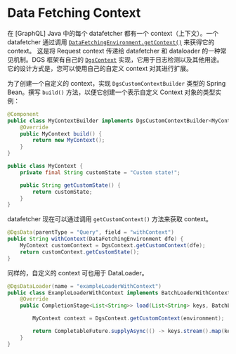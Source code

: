 # Data Fetching Context

在 \[GraphQL\] Java 中的每个 datafetcher 都有一个 context（上下文）。一个 datafetcher 通过调用 [`DataFetchingEnvironment.getContext()`](https://javadoc.io/doc/com.graphql-java/graphql-java/12.0/graphql/schema/DataFetchingEnvironment.html#getContext--) 来获得它的 context。 这是将 Request context 传递给 datafetcher 和 dataloader 的一种常见机制。DGS 框架有自己的 [`DgsContext`](https://github.com/Netflix/dgs-framework/blob/master/graphql-dgs/src/main/kotlin/com/netflix/graphql/dgs/context/DgsContext.kt) 实现，它用于日志检测以及其他用途。它的设计方式是，您可以使用自己的自定义 context 对其进行扩展。

为了创建一个自定义的 context，实现 `DgsCustomContextBuilder` 类型的 Spring Bean。撰写 `build()` 方法，以便它创建一个表示自定义 Context 对象的类型实例：

```java
@Component
public class MyContextBuilder implements DgsCustomContextBuilder<MyContext> {
    @Override
    public MyContext build() {
        return new MyContext();
    }
}

public class MyContext {
    private final String customState = "Custom state!";

    public String getCustomState() {
        return customState;
    }
}
```

datafetcher 现在可以通过调用 `getCustomContext()` 方法来获取 context。

```java
@DgsData(parentType = "Query", field = "withContext")
public String withContext(DataFetchingEnvironment dfe) {
    MyContext customContext = DgsContext.getCustomContext(dfe);
    return customContext.getCustomState();
}
```

同样的，自定义的 context 可也用于 DataLoader。

```java
@DgsDataLoader(name = "exampleLoaderWithContext")
public class ExampleLoaderWithContext implements BatchLoaderWithContext<String, String> {
    @Override
    public CompletionStage<List<String>> load(List<String> keys, BatchLoaderEnvironment environment) {

        MyContext context = DgsContext.getCustomContext(environment);

        return CompletableFuture.supplyAsync(() -> keys.stream().map(key -> context.getCustomState() + " " + key).collect(Collectors.toList()));
    }
}
```


